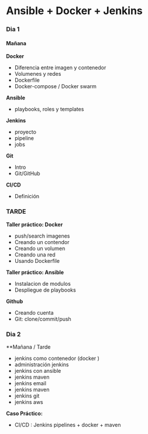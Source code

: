 # Ansible + Docker + Jenkins

### Dia 1

#### Mañana

**Docker**
- Diferencia entre imagen y contenedor
- Volumenes y redes
- Dockerfile
- Docker-compose / Docker swarm

**Ansible**
- playbooks, roles y templates

**Jenkins**
- proyecto
- pipeline
- jobs

**Git**
- Intro
- Git/GitHub

**CI/CD**
- Definición


### TARDE

**Taller práctico: Docker**
- push/search imagenes
- Creando un contendor
- Creando un volumen
- Creando una red
- Usando Dockerfile


**Taller práctico: Ansible**
- Instalacion de modulos
- Despliegue de playbooks


**Github**
- Creando cuenta
- Git: clone/commit/push


### Dia 2

**Mañana / Tarde

- jenkins como contenedor (docker )
- administración jenkins
- jenkins con ansible
- jenkins maven
- jenkins email
- jenkins maven
- jenkins git
- jenkins aws

**Caso Práctico:**
- CI/CD : Jenkins pipelines + docker + maven


